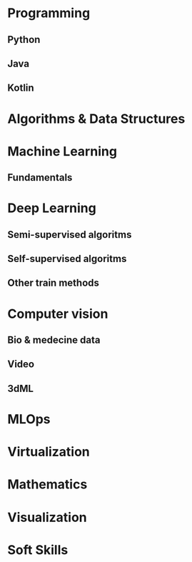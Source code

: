 # Programming
## Python
## Java
## Kotlin
# Algorithms & Data Structures
# Machine Learning
## Fundamentals
# Deep Learning
## Semi-supervised algoritms
## Self-supervised algoritms
## Other train methods
# Computer vision
## Bio & medecine data
## Video
## 3dML

# MLOps
# Virtualization
# Mathematics
# Visualization
# Soft Skills
